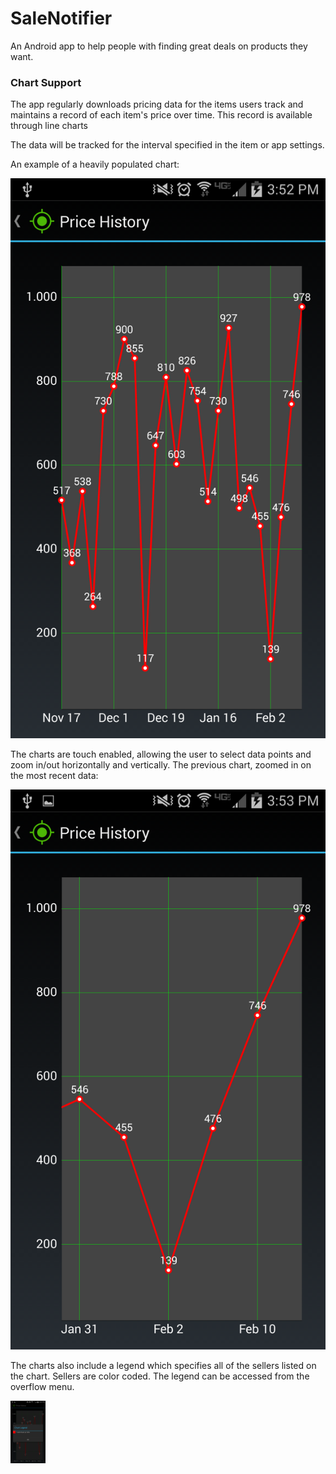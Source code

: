 # SaleNotifier
An Android app to help people with finding great deals on products they want.

### Chart Support
The app regularly downloads pricing data for the items users track and maintains a record of each item's price over time.  This record is available through line charts

The data will be tracked for the interval specified in the item or app settings.

An example of a heavily populated chart:

![Heavily populated linechart of price data.](/screenshots/ScatteredChart.png?raw=true "Chart With Lots of Prices!")

The charts are touch enabled, allowing the user to select data points and zoom in/out horizontally and vertically.  The previous chart, zoomed in on the most recent data:

![Sparsely populated linechart of price data.](/screenshots/SparseChart.png?raw=true "Data zoomed in on the last 2 weeks")

The charts also include a legend which specifies all of the sellers listed on the chart.  Sellers are color coded.  The legend can be accessed from the overflow menu.

<img src="/screenshots/ChartLegend.png?raw=true" alt="Chart With a Legend" style="height: 100px;"/>
